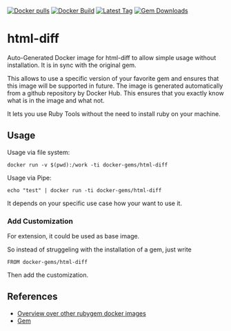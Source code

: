 [![Docker pulls](https://img.shields.io/docker/pulls/rubygem/html-diff.svg)](https://hub.docker.com/r/rubygem/html-diff/)
[![Docker Build](https://img.shields.io/docker/automated/rubygem/html-diff.svg)](https://hub.docker.com/r/rubygem/html-diff/)
[![Latest Tag](https://img.shields.io/github/tag/docker-rubygem/html-diff.svg)](https://hub.docker.com/r/rubygem/html-diff/)
[![Gem Downloads](https://img.shields.io/gem/dt/html-diff.svg)](https://rubygems.org/gems/html-diff/)
# html-diff

Auto-Generated Docker image for html-diff to allow simple usage without installation.
It is in sync with the original gem.

This allows to use a specific version of your favorite gem and ensures that this image will be supported in future.
The image is generated automatically from a github repository by Docker Hub.
This ensures that you exactly know what is in the image and what not.

It lets you use Ruby Tools without the need to install ruby on your machine.

## Usage

Usage via file system:

`docker run -v $(pwd):/work -ti docker-gems/html-diff`

Usage via Pipe:

`echo "test" | docker run -ti docker-gems/html-diff`

It depends on your specific use case how your want to use it.

### Add Customization

For extension, it could be used as base image.

So instead of struggeling with the installation of a gem, just write

`FROM docker-gems/html-diff`

Then add the customization.

## References

 - [Overview over other rubygem docker images](https://github.com/thinkbot/docker-rubygem)
 - [Gem](https://rubygems.org/gems/html-diff/)
